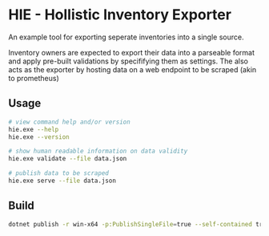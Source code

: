 # HIE - Hollistic Inventory Exporter
An example tool for exporting seperate inventories into a single source.

Inventory owners are expected to export their data into a parseable format and apply
pre-built validations by specififying them as settings. The also acts as the exporter
by hosting data on a web endpoint to be scraped (akin to prometheus)

## Usage
```bash
# view command help and/or version
hie.exe --help
hie.exe --version

# show human readable information on data validity
hie.exe validate --file data.json

# publish data to be scraped
hie.exe serve --file data.json
```

## Build
```bash
dotnet publish -r win-x64 -p:PublishSingleFile=true --self-contained true
```
